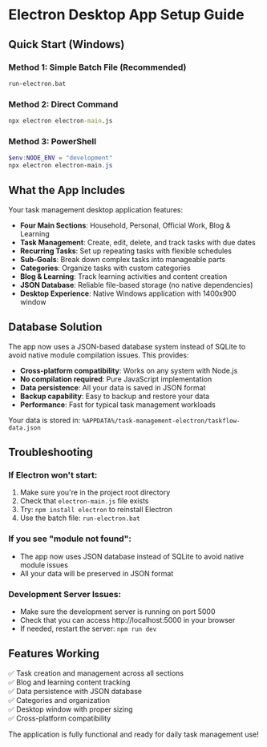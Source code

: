 # Electron Desktop App Setup Guide

## Quick Start (Windows)

### Method 1: Simple Batch File (Recommended)
```cmd
run-electron.bat
```

### Method 2: Direct Command
```cmd
npx electron electron-main.js
```

### Method 3: PowerShell
```powershell
$env:NODE_ENV = "development"
npx electron electron-main.js
```

## What the App Includes

Your task management desktop application features:

- **Four Main Sections**: Household, Personal, Official Work, Blog & Learning
- **Task Management**: Create, edit, delete, and track tasks with due dates
- **Recurring Tasks**: Set up repeating tasks with flexible schedules
- **Sub-Goals**: Break down complex tasks into manageable parts
- **Categories**: Organize tasks with custom categories
- **Blog & Learning**: Track learning activities and content creation
- **JSON Database**: Reliable file-based storage (no native dependencies)
- **Desktop Experience**: Native Windows application with 1400x900 window

## Database Solution

The app now uses a JSON-based database system instead of SQLite to avoid native module compilation issues. This provides:

- **Cross-platform compatibility**: Works on any system with Node.js
- **No compilation required**: Pure JavaScript implementation
- **Data persistence**: All your data is saved in JSON format
- **Backup capability**: Easy to backup and restore your data
- **Performance**: Fast for typical task management workloads

Your data is stored in: `%APPDATA%/task-management-electron/taskflow-data.json`

## Troubleshooting

### If Electron won't start:
1. Make sure you're in the project root directory
2. Check that `electron-main.js` file exists
3. Try: `npm install electron` to reinstall Electron
4. Use the batch file: `run-electron.bat`

### If you see "module not found":
- The app now uses JSON database instead of SQLite to avoid native module issues
- All your data will be preserved in JSON format

### Development Server Issues:
- Make sure the development server is running on port 5000
- Check that you can access http://localhost:5000 in your browser
- If needed, restart the server: `npm run dev`

## Features Working

✅ Task creation and management across all sections  
✅ Blog and learning content tracking  
✅ Data persistence with JSON database  
✅ Categories and organization  
✅ Desktop window with proper sizing  
✅ Cross-platform compatibility  

The application is fully functional and ready for daily task management use!